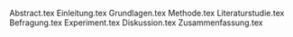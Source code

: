 Abstract.tex
Einleitung.tex
Grundlagen.tex
Methode.tex
Literaturstudie.tex
Befragung.tex
Experiment.tex
Diskussion.tex
Zusammenfassung.tex
